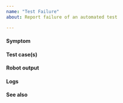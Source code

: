 ```yaml
---
name: "Test Failure"
about: Report failure of an automated test

---
```


<!--
This repository is for the VIC vSphere Client Plugins. Please use it to report issues related to those user interfaces.

To help use keep things organized, please file issues in the most appropriate repository:
 * VIC Engine (VCHs, Container VMs, and their lifecycles): https://github.com/vmware/vic/issues
 * VIC Appliance (OVA) and User Documentation: https://github.com/vmware/vic-product/issues
 * Container Management Portal (Admiral): https://github.com/vmware/admiral/issues
 * Container Registry (Harbor): https://github.com/goharbor/harbor/issues
-->

#### Symptom
<!-- The error message, failure mode, or pattern that indicates this issue. -->


#### Test case(s)
<!-- The test case(s) (including test, suite, and group information) exhibiting this symptom. -->


#### Robot output
<!-- Any command-line output associated with the failure. -->


#### Logs
<!-- A list of failed jobs, with links to relevant logs (e.g., log.html). -->


#### See also
<!-- Provide references to relevant resources, such as documentation or related issues. -->
